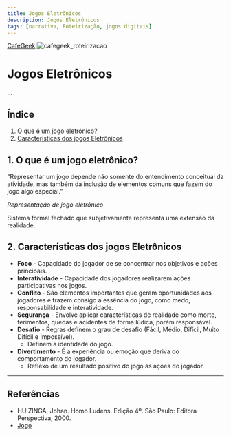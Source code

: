 ```yaml
---
title: Jogos Eletrônicos
description: Jogos Eletrônicos
tags: [narrativa, Roteirização, jogos digitais]
---
```

[CafeGeek](https://myerco.github.io/CafeGeek)
![cafegeek_roteirizacao](imagens/cafegeek_roteirizacao.jpg)

# Jogos Eletrônicos
...

## Índice
1. [O que é um jogo eletrônico?](#1)
1. [Características dos jogos Eletrônicos](#2)

<a name="1"></a>
## 1. O que é um jogo eletrônico?
“Representar um jogo depende não somente do entendimento conceitual da atividade, mas também da inclusão de elementos comuns que fazem do jogo algo especial.”

*Representação de jogo eletrônico*

Sistema formal fechado que subjetivamente representa uma extensão da realidade.

<a name="2"></a>
## 2. Características dos jogos Eletrônicos
- **Foco** - Capacidade do jogador de se concentrar nos objetivos e ações principais.
- **Interatividade** - Capacidade dos jogadores realizarem ações participativas nos jogos.
- **Conflito** - São elementos importantes que geram oportunidades aos jogadores e trazem consigo a essência do jogo, como medo, responsabilidade e interatividade.
- **Segurança** - Envolve aplicar características de realidade como morte, ferimentos, quedas e acidentes de forma lúdica, porém responsável.
- **Desafio** - Regras definem o grau de desafio (Fácil, Médio, Difícil, Muito Difícil e Impossível).
  - Definem a identidade do jogo.
- **Divertimento** - É a experiência ou emoção que deriva do comportamento do jogador.
  - Reflexo de um resultado positivo do jogo às ações do jogador.

***
## Referências
<a name="r3"></a>
- HUIZINGA, Johan. Homo Ludens. Edição 4º. São Paulo: Editora Perspectiva, 2000.
- [Jogo](https://pt.wikipedia.org/wiki/Jogo)
